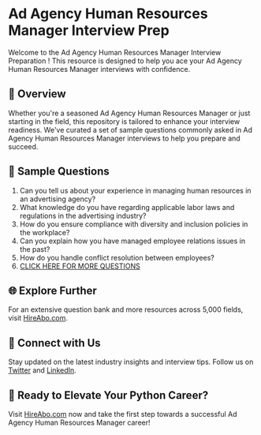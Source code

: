 # Ad Agency Human Resources Manager Interview Prep

Welcome to the Ad Agency Human Resources Manager Interview Preparation ! This resource is designed to help you ace your Ad Agency Human Resources Manager interviews with confidence.

## 🚀 Overview

Whether you're a seasoned Ad Agency Human Resources Manager or just starting in the field, this repository is tailored to enhance your interview readiness. We've curated a set of sample questions commonly asked in Ad Agency Human Resources Manager interviews to help you prepare and succeed.

## 📝 Sample Questions

1. Can you tell us about your experience in managing human resources in an advertising agency?
2. What knowledge do you have regarding applicable labor laws and regulations in the advertising industry?
3. How do you ensure compliance with diversity and inclusion policies in the workplace?
4. Can you explain how you have managed employee relations issues in the past?
5. How do you handle conflict resolution between employees?
6. [CLICK HERE FOR MORE QUESTIONS](https://hireabo.com/job/8_3_51/Ad%20Agency%20Human%20Resources%20Manager)

## 🌐 Explore Further

For an extensive question bank and more resources across 5,000 fields, visit [HireAbo.com](https://www.hireabo.com).

## 📱 Connect with Us

Stay updated on the latest industry insights and interview tips. Follow us on [Twitter](https://twitter.com/hireabo) and [LinkedIn](https://www.linkedin.com/in/hire-abo-3609972a8/).

## 🚀 Ready to Elevate Your Python Career?

Visit [HireAbo.com](https://www.hireabo.com) now and take the first step towards a successful Ad Agency Human Resources Manager career!